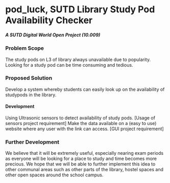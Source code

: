 # pod_luck, SUTD Library Study Pod Availability Checker
##### A SUTD Digital World Open Project (10.009)

### Problem Scope
The study pods on L3 of library always unavailable due to popularity.
Looking for a study pod can be time consuming and tedious.

### Proposed Solution
Develop a system whereby students can easily look up on the availability of studypods in the library.

#### Development
Using Ultrasonic sensors to detect availability of study pods. [Usage of sensors project requirement]
Make the data available on a (easy to use) website where any user with the link can access. [GUI project requirement]

### Further Development
We believe that it will be extremely useful, especially nearing exam periods as everyone will be looking for a place to study and time becomes more precious.
We hope that we will be able to further implement this idea to other communal areas such as other parts of the library, hostel spaces and other open spaces around the school campus. 
